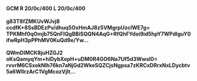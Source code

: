 #### GCM R 20/0c/400 L 20/0c/400
**g83T8fZMKUvWJvj8**<br/>**ccdfK+8SsBDEzPv/dhuq5OxHmAJ8z5VMgrpUzcIWE7g=**<br/>**TPKMhf0qOmjb75QnFIQgBBiSQQN4AqG+RfQhFYdoi9id5hpY7WPdIguY0ifwRpH3pPPhMV0KuQd9e/Yw...**<br/><br/>
**QWmDIMCK8juHZGJ2**<br/>**oKsQamyqYm+hiDybXepH+uDM0R4GO6Na7Uf5d3Wwsl0=**<br/>**rvvrM6CSxekNlh76kn7aNjGd2WkeSQZCjsNgpsa7zKRCxDRrxNxLDycbtv5a6WlIrzArC1VgMcozVjlt...**